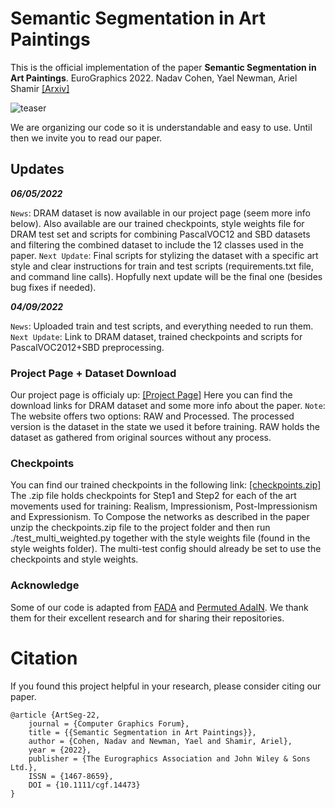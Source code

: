 # Semantic Segmentation in Art Paintings
This is the official implementation of the paper **Semantic Segmentation in Art Paintings**. EuroGraphics 2022. Nadav Cohen, Yael Newman, Ariel Shamir 
[\[Arxiv\]](https://arxiv.org/abs/2203.03238)

![teaser](figures/paper_teaser.png)

We are organizing our code so it is understandable and easy to use. Until then we invite you to read our paper.


## Updates

***06/05/2022***

`News`: DRAM dataset is now available in our project page (seem more info below). Also available are our trained checkpoints, style weights file for DRAM test set
and scripts for combining PascalVOC12 and SBD datasets and filtering the combined dataset to include the 12 classes used in the paper.
`Next Update`: Final scripts for stylizing the dataset with a specific art style and clear instructions for train and test scripts (requirements.txt file, and command line calls). Hopfully next update will be the final one (besides bug fixes if needed).

***04/09/2022***

`News`: Uploaded train and test scripts, and everything needed to run them.
`Next Update`: Link to DRAM dataset, trained checkpoints and scripts for PascalVOC2012+SBD preprocessing.

### Project Page + Dataset Download
Our project page is officialy up: [\[Project Page\]](https://faculty.runi.ac.il/arik/site/artseg/)
Here you can find the download links for DRAM dataset and some more info about the paper.
`Note`: The website offers two options: RAW and Processed. The processed version is the dataset in the state we used it before training. RAW holds the dataset
as gathered from original sources without any process.

### Checkpoints
You can find our trained checkpoints in the following link: [\[checkpoints.zip\]](https://faculty.runi.ac.il/arik/site/artseg/checkpoints.zip)
The .zip file holds checkpoints for Step1 and Step2 for each of the art movements used for training: Realism, Impressionism, Post-Impressionism and Expressionism.
To Compose the networks as described in the paper unzip the checkpoints.zip file to the project folder and then run ./test_multi_weighted.py together with the style weights file (found in the style weights folder).
The multi-test config should already be set to use the checkpoints and style weights.

### Acknowledge
Some of our code is adapted from [FADA](https://github.com/JDAI-CV/FADA) and [Permuted AdaIN](https://github.com/onuriel/PermutedAdaIN). We thank them for their excellent research and for sharing their repositories.

# Citation
If you found this project helpful in your research, please consider citing our paper.
```
@article {ArtSeg-22,
    journal = {Computer Graphics Forum},
    title = {{Semantic Segmentation in Art Paintings}},
    author = {Cohen, Nadav and Newman, Yael and Shamir, Ariel},
    year = {2022},
    publisher = {The Eurographics Association and John Wiley & Sons Ltd.},
    ISSN = {1467-8659},
    DOI = {10.1111/cgf.14473}
}
```
